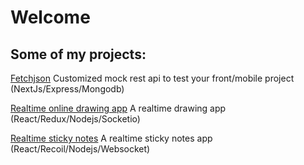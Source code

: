 # Welcome
## Some of my projects:
[Fetchjson](https://fetchjson.com) Customized mock rest api to test your front/mobile project (NextJs/Express/Mongodb)

[Realtime online drawing app](https://abdsab.github.io/realtime-drawing-board/) A realtime drawing app (React/Redux/Nodejs/Socketio)

[Realtime sticky notes](https://stickynotes-recoiljs-websocket.vercel.app/) A realtime sticky notes app (React/Recoil/Nodejs/Websocket)
